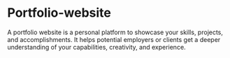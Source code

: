 # Portfolio-website
A portfolio website is a personal platform to showcase your skills, projects, and accomplishments. It helps potential employers or clients get a deeper understanding of your capabilities, creativity, and experience.
